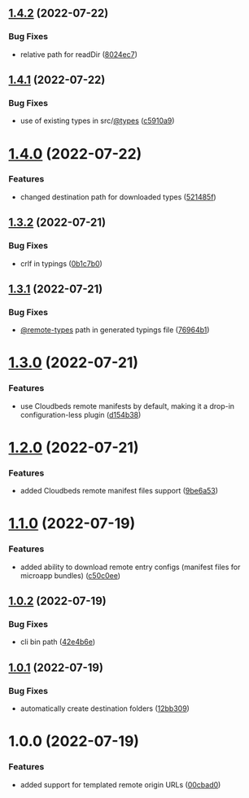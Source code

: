 ## [1.4.2](https://github.com/cloudbeds/webpack-module-federation-types-plugin/compare/v1.4.1...v1.4.2) (2022-07-22)


### Bug Fixes

* relative path for readDir ([8024ec7](https://github.com/cloudbeds/webpack-module-federation-types-plugin/commit/8024ec7e863c9229c13e6dc146b98bc6e4cd5d60))

## [1.4.1](https://github.com/cloudbeds/webpack-module-federation-types-plugin/compare/v1.4.0...v1.4.1) (2022-07-22)


### Bug Fixes

* use of existing types in src/[@types](https://github.com/types) ([c5910a9](https://github.com/cloudbeds/webpack-module-federation-types-plugin/commit/c5910a9572e213eb716b3ad516878406a04e658c))

# [1.4.0](https://github.com/cloudbeds/webpack-module-federation-types-plugin/compare/v1.3.2...v1.4.0) (2022-07-22)


### Features

* changed destination path for downloaded types ([521485f](https://github.com/cloudbeds/webpack-module-federation-types-plugin/commit/521485fe4f741b0fe4788bddaebda3ef0eeed912))

## [1.3.2](https://github.com/cloudbeds/webpack-module-federation-types-plugin/compare/v1.3.1...v1.3.2) (2022-07-21)


### Bug Fixes

* crlf in typings ([0b1c7b0](https://github.com/cloudbeds/webpack-module-federation-types-plugin/commit/0b1c7b04e133b80231175c4172d1807bbbadc66a))

## [1.3.1](https://github.com/cloudbeds/webpack-module-federation-types-plugin/compare/v1.3.0...v1.3.1) (2022-07-21)


### Bug Fixes

* [@remote-types](https://github.com/remote-types) path in generated typings file ([76964b1](https://github.com/cloudbeds/webpack-module-federation-types-plugin/commit/76964b189958f5681f7d39c7afff0a0e14f4149e))

# [1.3.0](https://github.com/cloudbeds/webpack-module-federation-types-plugin/compare/v1.2.0...v1.3.0) (2022-07-21)


### Features

* use Cloudbeds remote manifests by default, making it a drop-in configuration-less plugin ([d154b38](https://github.com/cloudbeds/webpack-module-federation-types-plugin/commit/d154b3832d5db37003fb5da0aa546118cb730e46))

# [1.2.0](https://github.com/cloudbeds/webpack-module-federation-types-plugin/compare/v1.1.0...v1.2.0) (2022-07-21)


### Features

* added Cloudbeds remote manifest files support ([9be6a53](https://github.com/cloudbeds/webpack-module-federation-types-plugin/commit/9be6a53da8e0de1b4e00fad767af8644f6a6231b))

# [1.1.0](https://github.com/cloudbeds/webpack-module-federation-types-plugin/compare/v1.0.2...v1.1.0) (2022-07-19)


### Features

* added ability to download remote entry configs (manifest files for microapp bundles) ([c50c0ee](https://github.com/cloudbeds/webpack-module-federation-types-plugin/commit/c50c0ee983dfe98df6d385ed5616922a6411ae89))

## [1.0.2](https://github.com/cloudbeds/webpack-module-federation-types-plugin/compare/v1.0.1...v1.0.2) (2022-07-19)


### Bug Fixes

* cli bin path ([42e4b6e](https://github.com/cloudbeds/webpack-module-federation-types-plugin/commit/42e4b6e5e91585da0496aeb16e23e379ec4c1533))

## [1.0.1](https://github.com/cloudbeds/webpack-module-federation-types-plugin/compare/v1.0.0...v1.0.1) (2022-07-19)


### Bug Fixes

* automatically create destination folders ([12bb309](https://github.com/cloudbeds/webpack-module-federation-types-plugin/commit/12bb3092afc2aee9a026419640aaf5aabc346f13))

# 1.0.0 (2022-07-19)


### Features

* added support for templated remote origin URLs ([00cbad0](https://github.com/cloudbeds/webpack-module-federation-types-plugin/commit/00cbad01533d2b4336c91c03253ce8a3e154818c))
